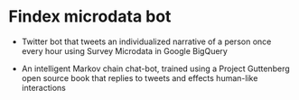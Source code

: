 # Findex microdata bot

- Twitter bot that tweets an individualized narrative of a person once every hour using Survey Microdata in Google BigQuery

- An intelligent Markov chain chat-bot, trained using a Project Guttenberg open source book that replies to tweets and effects human-like interactions
